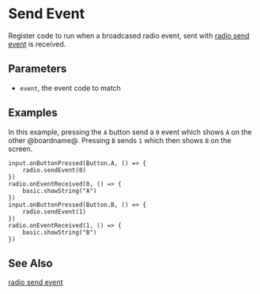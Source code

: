 # Send Event

Register code to run when a broadcased radio event, sent with [radio send event](/reference/radio/send-event) is received.

## Parameters

* `event`, the event code to match

## Examples

In this example, pressing the ``A`` button send a ``0`` event which shows ``A`` on the other @boardname@.
Pressing ``B`` sends ``1`` which then shows ``B`` on the screen.

```blocks
input.onButtonPressed(Button.A, () => {
    radio.sendEvent(0)
})
radio.onEventReceived(0, () => {
    basic.showString("A")
})
input.onButtonPressed(Button.B, () => {
    radio.sendEvent(1)
})
radio.onEventReceived(1, () => {
    basic.showString("B")
})
```

## See Also

[radio send event](/reference/radio/send-event)

